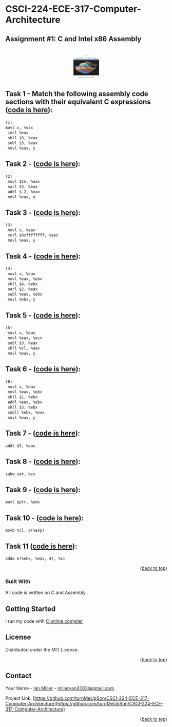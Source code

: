 # CSCI-224-ECE-317-Computer-Architecture

## Assignment #1: C and Intel x86 Assembly
 
<a  name="readme-top"></a>
   
<!-- PROJECT LOGO -->
<br />
<div align="center">
  <a href="https://github.com/turnMeUpSon/CSCI-224-ECE-317-Computer-Architecture">
    <img src="https://github.com/turnMeUpSon/CSCI-224-ECE-317-Computer-Architecture/blob/main/ComputerSystems.jpeg" alt="Logo" width="80" height="80">
  </a>
</div>



<!-- Task 1 -->

## Task 1 - Match the following assembly code sections with their equivalent C expressions ([code is here](https://github.com/turnMeUpSon/Solved-CSCI-224-ECE-317-Computer-Architecture/blob/C-And-Intel-x86-Assembly/C_and_Intel_x86_Assembly_1.c)):
```
(1)
movl x, %eax
 incl %eax
 shll $3, %eax
 subl $3, %eax
 movl %eax, y
```

## Task 2 - ([code is here](https://github.com/turnMeUpSon/Solved-CSCI-224-ECE-317-Computer-Architecture/blob/C-And-Intel-x86-Assembly/C_and_Intel_x86_Assembly_2.c)):
```
(2)
 movl $25, %eax
 sarl $3, %eax
 addl $-2, %eax
 movl %eax, y
```

## Task 3 - ([code is here](https://github.com/turnMeUpSon/Solved-CSCI-224-ECE-317-Computer-Architecture/blob/C-And-Intel-x86-Assembly/C_and_Intel_x86_Assembly_3.c)):
```
(3)
 movl x, %eax
 xorl $0xffffffff, %eax
 movl %eax, y
```

## Task 4 - ([code is here](https://github.com/turnMeUpSon/Solved-CSCI-224-ECE-317-Computer-Architecture/blob/C-And-Intel-x86-Assembly/C_and_Intel_x86_Assembly_4.c)):
```
(4)
 movl x, %eax
 movl %eax, %ebx
 shll $4, %ebx
 sarl $2, %eax
 subl %eax, %ebx
 movl %ebx, y
```

## Task 5 - ([code is here](https://github.com/turnMeUpSon/Solved-CSCI-224-ECE-317-Computer-Architecture/blob/C-And-Intel-x86-Assembly/C_and_Intel_x86_Assembly_5.c)):
```
(5)
 movl x, %eax
 movl %eax, %ecx
 subl $3, %eax
 shll %cl, %eax
 movl %eax, y
```

## Task 6 - ([code is here](https://github.com/turnMeUpSon/Solved-CSCI-224-ECE-317-Computer-Architecture/blob/C-And-Intel-x86-Assembly/C_and_Intel_x86_Assembly_6.c)):
```
(6)
 movl x, %eax
 movl %eax, %ebx
 shll $1, %ebx
 addl %eax, %ebx
 shll $3, %ebx
 subll %ebx, %eax
 movl %eax, y
```

## Task 7 - ([code is here](https://github.com/turnMeUpSon/Solved-CSCI-224-ECE-317-Computer-Architecture/blob/C-And-Intel-x86-Assembly/C_and_Intel_x86_Assembly_7.c)):
```
addl $5, %eax
```

## Task 8 - ([code is here](https://github.com/turnMeUpSon/Solved-CSCI-224-ECE-317-Computer-Architecture/blob/C-And-Intel-x86-Assembly/C_and_Intel_x86_Assembly_8.c)):
```
subw var, %cx
```

## Task 9 - ([code is here](https://github.com/turnMeUpSon/Solved-CSCI-224-ECE-317-Computer-Architecture/blob/C-And-Intel-x86-Assembly/C_and_Intel_x86_Assembly_9.c)):
```
movl $ptr, %edx
```

## Task 10 - ([code is here](https://github.com/turnMeUpSon/Solved-CSCI-224-ECE-317-Computer-Architecture/blob/C-And-Intel-x86-Assembly/C_and_Intel_x86_Assembly_10.c)):
```
movb %cl, 8(%esp)
```

## Task 11 ([code is here](https://github.com/turnMeUpSon/Solved-CSCI-224-ECE-317-Computer-Architecture/blob/C-And-Intel-x86-Assembly/C_and_Intel_x86_Assembly_11.c)):
```
addw 6(%ebx, %eax, 4), %si
```
  
<p  align="right">(<a  href="#readme-top">back to top</a>)</p>

### Built With
All code is written on C and Assembly

## Getting Started

I run my code with [C online compiler](https://www.programiz.com/c-programming/online-compiler/)


<!-- LICENSE -->

## License

  

Distributed under the MIT License.

  

<p  align="right">(<a  href="#readme-top">back to top</a>)</p>

  
  
  

<!-- CONTACT -->

## Contact

  

Your Name - [Ian Miller](https://www.linkedin.com/in/ian-miller-620a63245/) - milleryan2003@gmail.com

  

Project Link: [https://github.com/turnMeUpSon/CSCI-224-ECE-317-Computer-Architecture](https://github.com/turnMeUpSon/CSCI-224-ECE-317-Computer-Architecture)

  

<p  align="right">(<a  href="#readme-top">back to top</a>)</p>
